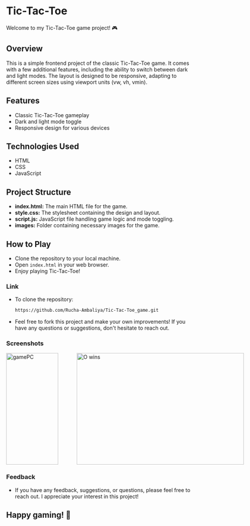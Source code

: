 # Tic-Tac-Toe

Welcome to my Tic-Tac-Toe game project! 🎮

## Overview
This is a simple frontend project of the classic Tic-Tac-Toe game. It comes with a few additional features, including the ability to switch between dark and light modes. The layout is designed to be responsive, adapting to different screen sizes using viewport units (vw, vh, vmin).

## Features
- Classic Tic-Tac-Toe gameplay
- Dark and light mode toggle
- Responsive design for various devices

## Technologies Used
- HTML
- CSS
- JavaScript

## Project Structure
- **index.html:** The main HTML file for the game.
- **style.css:** The stylesheet containing the design and layout.
- **script.js:** JavaScript file handling game logic and mode toggling.
- **images:** Folder containing necessary images for the game.

## How to Play
- Clone the repository to your local machine.
- Open `index.html` in your web browser.
- Enjoy playing Tic-Tac-Toe!

### Link

- To clone the repository:

   ```bash
   https://github.com/Rucha-Ambaliya/Tic-Tac-Toe_game.git

- Feel free to fork this project and make your own improvements! If you have any questions or suggestions, don't hesitate to reach out.

### Screenshots
<div style="display: flex; justify-content: space-between;">
  <img src="images/gameMobile.jpg" alt="gamePC" width="140" height="300">
  <img style="margin-right: 50px;">
  <img src="images/O-win.PNG" alt="O wins" width="450" height="300">
</div>

### Feedback

- If you have any feedback, suggestions, or questions, please feel free to reach out. I appreciate your interest in this project!

## Happy gaming! 🚀

